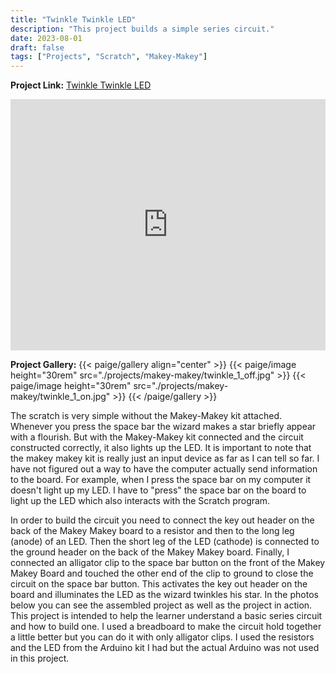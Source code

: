 ```yaml
---
title: "Twinkle Twinkle LED"
description: "This project builds a simple series circuit."
date: 2023-08-01
draft: false
tags: ["Projects", "Scratch", "Makey-Makey"]
---
```

**Project Link:** [Twinkle Twinkle LED](https://scratch.mit.edu/projects/876741224)
<p><iframe src="https://scratch.mit.edu/projects/876741224/embed" allowtransparency="true" width="100%" height="402" frameborder="0" scrolling="no" allowfullscreen></iframe></p>

**Project Gallery:**
{{< paige/gallery align="center" >}}
{{< paige/image height="30rem" src="./projects/makey-makey/twinkle_1_off.jpg" >}}
{{< paige/image height="30rem" src="./projects/makey-makey/twinkle_1_on.jpg" >}}
{{< /paige/gallery >}}

The scratch is very simple without the Makey-Makey kit attached.  Whenever you press the space bar the wizard makes a star briefly appear with a flourish.  But with the Makey-Makey kit connected and the circuit constructed correctly, it also lights up the LED.   It is important to note that the makey makey kit is really just an input device as far as I can tell so far.  I have not figured out a way to have the computer actually send information to the board.  For example, when I press the space bar on my computer it doesn't light up my LED.  I have to "press" the space bar on the board to light up the LED which also interacts with the Scratch program.

In order to build the circuit you need to connect the key out header on the back of the Makey Makey board to a resistor and then to the long leg (anode) of an LED.  Then the short leg of the LED (cathode) is connected to the ground header on the back of the Makey Makey board.  Finally, I connected an alligator clip to the space bar button on the front of the Makey Makey Board and touched the other end of the clip to ground to close the circuit on the space bar button. This activates the key out header on the board and illuminates the LED as the wizard twinkles his star.  In the photos below you can see the assembled project as well as the project in action.  This project is intended to help the learner understand a basic series circuit and how to build one. I used a breadboard to make the circuit hold together a little better but you can do it with only alligator clips.  I used the resistors and the LED from the Arduino kit I had but the actual Arduino was not used in this project.